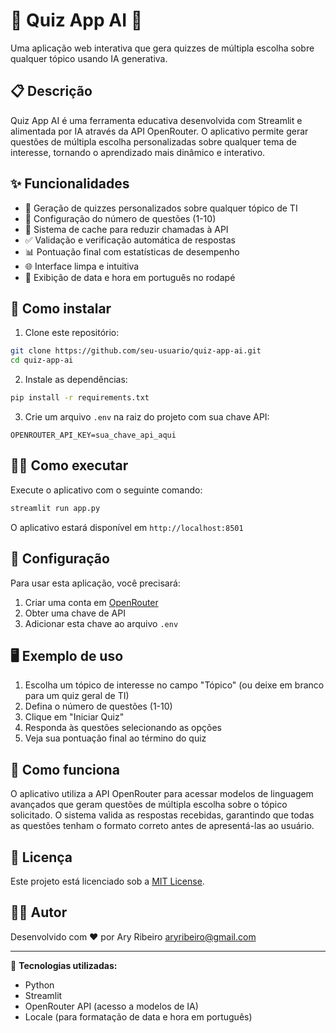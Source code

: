 # 🧾 Quiz App AI 🤖

Uma aplicação web interativa que gera quizzes de múltipla escolha sobre qualquer tópico usando IA generativa.

## 📋 Descrição

Quiz App AI é uma ferramenta educativa desenvolvida com Streamlit e alimentada por IA através da API OpenRouter. O aplicativo permite gerar questões de múltipla escolha personalizadas sobre qualquer tema de interesse, tornando o aprendizado mais dinâmico e interativo.

## ✨ Funcionalidades

- 🎯 Geração de quizzes personalizados sobre qualquer tópico de TI
- 🔢 Configuração do número de questões (1-10)
- 💾 Sistema de cache para reduzir chamadas à API
- ✅ Validação e verificação automática de respostas
- 📊 Pontuação final com estatísticas de desempenho
- 🌐 Interface limpa e intuitiva
- 📅 Exibição de data e hora em português no rodapé

## 🚀 Como instalar

1. Clone este repositório:
```bash
git clone https://github.com/seu-usuario/quiz-app-ai.git
cd quiz-app-ai
```

2. Instale as dependências:
```bash
pip install -r requirements.txt
```

3. Crie um arquivo `.env` na raiz do projeto com sua chave API:
```
OPENROUTER_API_KEY=sua_chave_api_aqui
```

## 🏃‍♂️ Como executar

Execute o aplicativo com o seguinte comando:
```bash
streamlit run app.py
```

O aplicativo estará disponível em `http://localhost:8501`

## 🔧 Configuração

Para usar esta aplicação, você precisará:

1. Criar uma conta em [OpenRouter](https://openrouter.ai/)
2. Obter uma chave de API
3. Adicionar esta chave ao arquivo `.env`

## 🖥️ Exemplo de uso

1. Escolha um tópico de interesse no campo "Tópico" (ou deixe em branco para um quiz geral de TI)
2. Defina o número de questões (1-10)
3. Clique em "Iniciar Quiz"
4. Responda às questões selecionando as opções
5. Veja sua pontuação final ao término do quiz

## 🧠 Como funciona

O aplicativo utiliza a API OpenRouter para acessar modelos de linguagem avançados que geram questões de múltipla escolha sobre o tópico solicitado. O sistema valida as respostas recebidas, garantindo que todas as questões tenham o formato correto antes de apresentá-las ao usuário.

## 📝 Licença

Este projeto está licenciado sob a [MIT License](LICENSE).

## 👨‍💻 Autor

Desenvolvido com ❤️ por Ary Ribeiro
aryribeiro@gmail.com

---

🔧 **Tecnologias utilizadas:**
- Python
- Streamlit
- OpenRouter API (acesso a modelos de IA)
- Locale (para formatação de data e hora em português)